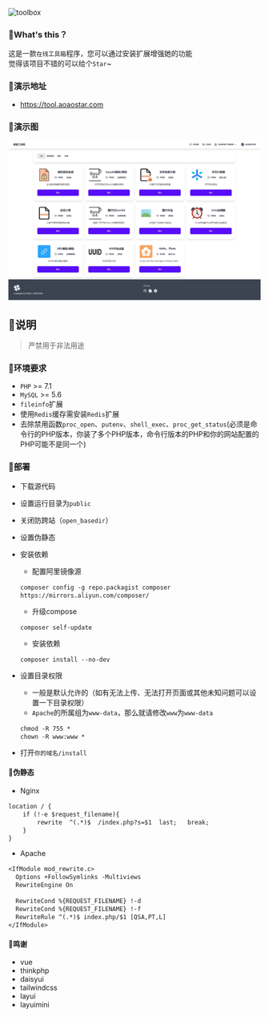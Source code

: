 ![toolbox](https://socialify.git.ci/aoaostar/toolbox/image?description=1&forks=1&issues=1&logo=https%3A%2F%2Fraw.githubusercontent.com%2Faoaostar%2Ftoolbox%2Fmaster%2Fpublic%2Fstatic%2Fimages%2Flogo.png&name=1&owner=1&pattern=Floating%20Cogs&pulls=1&stargazers=1&theme=Light)


### 🎉What's this？
这是一款`在线工具箱`程序，您可以通过安装扩展增强她的功能  
觉得该项目不错的可以给个`Star`~

### 🍑演示地址

* <https://tool.aoaostar.com>


### 🍹演示图

![](docs/images/view_1.png)
## 🎑说明
> 严禁用于非法用途

### 🎊环境要求

* `PHP` >= 7.1
* `MySQL` >= 5.6
* `fileinfo`扩展
* 使用`Redis`缓存需安装`Redis`扩展
* 去除禁用函数`proc_open`、`putenv`、`shell_exec`、`proc_get_status`(必须是命令行的PHP版本，你装了多个PHP版本，命令行版本的PHP和你的网站配置的PHP可能不是同一个)

### 🚠部署

* 下载源代码
* 设置运行目录为`public`
* 关闭防跨站（`open_basedir`）
* 设置伪静态
* 安装依赖
    + 配置阿里镜像源
    ```
    composer config -g repo.packagist composer https://mirrors.aliyun.com/composer/
    ```
    + 升级compose
    ```
    composer self-update
    ```
    + 安装依赖
    ```
    composer install --no-dev
    ```
* 设置目录权限
    + 一般是默认允许的（如有无法上传、无法打开页面或其他未知问题可以设置一下目录权限）
    + `Apache`的所属组为`www-data`，那么就请修改`www`为`www-data`
    
    ```shell script
    chmod -R 755 *
    chown -R www:www *
    ```
* 打开`你的域名/install`

#### 🍰伪静态

* Nginx
```
location / {
	if (!-e $request_filename){
		rewrite  ^(.*)$  /index.php?s=$1  last;   break;
	}
}
```
* Apache
```
<IfModule mod_rewrite.c>
  Options +FollowSymlinks -Multiviews
  RewriteEngine On

  RewriteCond %{REQUEST_FILENAME} !-d
  RewriteCond %{REQUEST_FILENAME} !-f
  RewriteRule ^(.*)$ index.php/$1 [QSA,PT,L]
</IfModule>
```
#### 🍓鸣谢
* vue
* thinkphp
* daisyui
* tailwindcss
* layui
* layuimini
